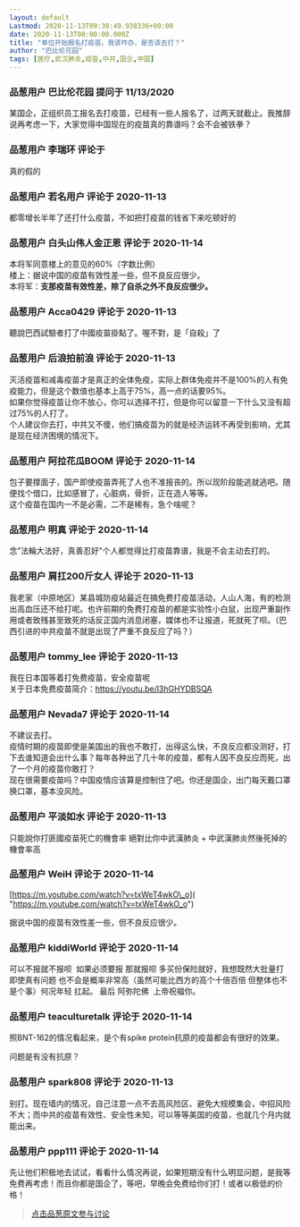 ```yaml
---
layout: default
Lastmod: 2020-11-13T09:30:49.938336+00:00
date: 2020-11-13T00:00:00.000Z
title: "单位开始报名打疫苗，我该咋办，是否该去打？"
author: "巴比伦花园"
tags: [医疗,武汉肺炎,疫苗,中共,国企,中国]
---
```



### 品葱用户 **巴比伦花园** 提问于 11/13/2020
    
某国企，正组织员工报名去打疫苗，已经有一些人报名了，过两天就截止。我推辞说再考虑一下，大家觉得中国现在的疫苗真的靠谱吗？会不会被铁拳？
    
                

### 品葱用户 **李瑞环** 评论于 
        
真的假的
        
                

### 品葱用户 **若名用户** 评论于 2020-11-13
        
都零增长半年了还打什么疫苗，不如把打疫苗的钱省下来吃顿好的
        
                

### 品葱用户 **白头山伟人金正恩** 评论于 2020-11-14
        
本将军同意楼上的意见的60%（字数比例）  
楼上：据说中国的疫苗有效性差一些，但不良反应很少。  
本将军：**支那疫苗有效性差，除了自杀之外不良反应很少。**
        
                

### 品葱用户 **Acca0429** 评论于 2020-11-13
        
聽說巴西試驗者打了中國疫苗掛點了。喔不對，是「自殺」了
        
                

### 品葱用户 **后浪拍前浪** 评论于 2020-11-13
        
灭活疫苗和减毒疫苗才是真正的全体免疫，实际上群体免疫并不是100%的人有免疫能力，但是这个数值也基本上高于75%，高一点的话要95%。  
如果你觉得疫苗让你不放心，你可以选择不打，但是你可以留意一下什么又没有超过75%的人打了。  
个人建议你去打，中共又不傻，他们搞疫苗为的就是经济运转不再受到影响，尤其是现在经济困境的情况下。
        
                

### 品葱用户 **阿拉花瓜BOOM** 评论于 2020-11-14
        
包子要撑面子，国产即使疫苗弄死了人也不准报丧的。所以现阶段能逃就逃吧。随便找个借口，比如感冒了，心脏病，骨折，正在造人等等。  
这个疫苗在国内一不是必需，二不是稀有，急个啥呢？
        
                

### 品葱用户 **明真** 评论于 2020-11-14
        
念"法輪大法好，真善忍好"个人都觉得比打疫苗靠谱，我是不会主动去打的。
        
                

### 品葱用户 **肩扛200斤女人** 评论于 2020-11-13
        
我老家（中原地区）某县城防疫站最近在搞免费打疫苗活动，人山人海，有的检测出高血压还不给打呢。也许前期的免费打疫苗的都是实验性小白鼠，出现严重副作用或者致残甚至致死的话反正国内消息闭塞，媒体也不让报道，死就死了呗。（巴西引进的中共疫苗不就是出现了严重不良反应了吗？）
        
                

### 品葱用户 **tommy_lee** 评论于 2020-11-13
        
我在日本国等着打免费疫苗，安全疫苗呢  
关于日本免费疫苗简介：https://youtu.be/l3hGHYDBSQA
        
                

### 品葱用户 **Nevada7** 评论于 2020-11-14
        
不建议去打。  
疫情时期的疫苗即使是美国出的我也不敢打，出得这么快，不良反应都没测好，打下去谁知道会出什么事？每年各种出了几十年的疫苗，都有人因不良反应而死，出了一个月的疫苗你敢打？  
现在很需要疫苗吗？中国疫情应该算是控制住了吧。你还是国企，出门每天戴口罩换口罩，基本没风险。
        
                

### 品葱用户 **平淡如水** 评论于 2020-11-13
        
只能說你打匪國疫苗死亡的機會率 絕對比你中武漢肺炎 + 中武漢肺炎然後死掉的機會率高
        
                

### 品葱用户 **WeiH** 评论于 2020-11-14
        
[https://m.youtube.com/watch?v=txWeT4wkO\_o]( "https://m.youtube.com/watch?v=txWeT4wkO_o")  
  
据说中国的疫苗有效性差一些，但不良反应很少。
        
                

### 品葱用户 **kiddiWorld** 评论于 2020-11-14
        
可以不报就不报呗  如果必须要报 那就报呗 多买份保险就好，我想既然大批量打 即使真有问题 也不会是概率非常高（虽然可能比西方的高个十倍百倍 但整体也不是个事）何况年轻 扛起。 最后 阿弥陀佛  上帝祝福你。
        
                

### 品葱用户 **teaculturetalk** 评论于 2020-11-14
        
照BNT-162的情况看起来，是个有spike protein抗原的疫苗都会有很好的效果。  
  
问题是有没有抗原？
        
                

### 品葱用户 **spark808** 评论于 2020-11-13
        
别打。现在墙内的情况，自己注意一点不去高风险区、避免大规模集会，中招风险不大；而中共的疫苗有效性、安全性未知，可以等等美国的疫苗，也就几个月内就能出来。
        
                

### 品葱用户 **ppp111** 评论于 2020-11-14
        
先让他们积极地去试试，看看什么情况再说，如果短期没有什么明显问题，是我等免费再考虑！而且你都是国企了，等吧，早晚会免费给你们打！或者以极低的价格！
        
                





> [点击品葱原文参与讨论](https://pincong.rocks/question/33464)

